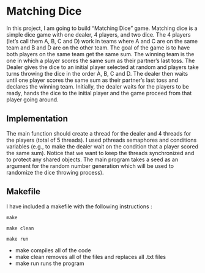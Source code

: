# Matching Dice

In this project, I am going to build “Matching Dice” game. Matching dice is a simple dice game with one dealer, 4 players, and two dice. The 4 players (let’s call them A, B, C and D) work in teams where A and C are on the same team and B and D are on the other team. The goal of the game is to have both players on the same team get the same sum. The winning team is the one in which a player scores the same sum as their partner’s last toss. The Dealer gives the dice to an initial player selected at random and players take turns throwing the dice in the order A, B, C and D. The dealer then waits until one player scores the same sum as their partner’s last toss and declares the winning team. Initially, the dealer waits for the players to be ready, hands the dice to the initial player and the game proceed from that player going around.

## Implementation

The main function should create a thread for the dealer and 4 threads for the players (total of 5 threads). I used pthreads semaphores and conditions variables (e.g., to make the dealer wait on the condition that a player scored the same sum). Notice that we want to keep the threads synchronized and to protect any shared objects. The main program takes a seed as an argument for the random number generation which will be used to randomize the dice throwing process).

## Makefile

I have included a makefile with the following instructions :

`make`

`make clean`

`make run`

* make compiles all of the code
* make clean removes all of the files and replaces all .txt files
* make run runs the program
